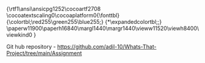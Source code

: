 {\rtf1\ansi\ansicpg1252\cocoartf2708
\cocoatextscaling0\cocoaplatform0{\fonttbl}
{\colortbl;\red255\green255\blue255;}
{\*\expandedcolortbl;;}
\paperw11900\paperh16840\margl1440\margr1440\vieww11520\viewh8400\viewkind0
}

Git hub repository - https://github.com/adil-10/Whats-That-Project/tree/main/Assignment

